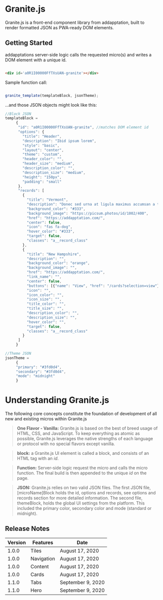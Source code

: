 # Granite.js

Granite.js is a front-end component library from addapptation, built to render formatted JSON as PWA-ready DOM elements.

## Getting Started

addapptations server-side logic calls the requested micro(s) and writes a DOM element with a unique id.
```html

<div id='a0R1I00000FfTXsUAN-granite'></div>

```
Sample function call:
```js

granite_template(templateBlock, jsonTheme);

```
...and those JSON objects might look like this:

```js
//Block JSON
templateBlock =
     {
      "id": "a0R1I00000FfTXsUAN-granite", //matches DOM element id
      "options": {
        "title": "Header",
        "description": "Ibid ipsum lorem",
        "style": "basic",
        "layout": "center",
        "theme": "custom",
        "header_color": "",
        "header_size": "medium",
        "description_color": "",
        "description_size": "medium",
        "height": "150px",
        "padding": "small"
      },
      "records": [
        {
          "title": "Vermont",
          "description": "Donec sed urna at ligula maximus accumsan a tempor orci.",
          "background_color": "#333",
          "background_image": "https://picsum.photos/id/1002/400",
          "href": "https://addapptation.com/",
          "center": false,
          "icon": "fas fa-dog",
          "hover_color": "#333",
          "target": false,
          "classes": "a__record_class"
        },
        {
          "title": "New Hampshire",
          "description": "",
          "background_color": "orange",
          "background_image": "",
          "href": "https://addapptation.com/",
          "link_name": "",
          "center": false,
          "buttons": [{"name": "View", "href": "/cards?selection=view"}],
          "icon": "",
          "icon_color": "",
          "icon_size": "",
          "title_color": "",
          "title_size": "",
          "description_color": "",
          "description_size": "",
          "hover_color": "",
          "target": false,
          "classes": "a__record_class"
        }
      ]
     }

//Theme JSON
jsonTheme =
     {
     "primary": "#3fd0d4",
     "secondary": "#3fd0d4",
     "mode": "midnight"
     }

```
# Understanding Granite.js
The following core concepts constitute the foundation of development of all new and existing micros within Granite.js

> **One Flavor - Vanilla:** Granite.js is based on the best of breed usage of HTML, CSS, and JavaScript. To keep everything as atomic as possible, Granite.js leverages the native strengths of each language or protocol with no special flavors except vanilla. 

> **block:** a Granite.js UI element is called a block, and consists of an HTML tag with an _id_.

> **Function:** Server-side logic request the micro and calls the micro function. The final build is then appended to the unique _id_ on the page.

> **JSON:** Granite.js relies on two valid JSON files. The first JSON file, [microName]Block holds the id, options and records, see options and records section for more detailed information. The second file, themeBlock, holds the global UI settings from the platform. This included the primary color, secondary color and mode (standard or midnight).

## Release Notes

|Version         |Features                          |Date                         |
|----------------|-------------------------------|-----------------------------|
|1.0.0 |Tiles | August 17, 2020|
|1.0.0 |Navigation| August 17, 2020|
|1.0.0 |Content | August 17, 2020|
|1.0.0 |Cards | August 17, 2020|
|1.1.0 |Tabs | September 9, 2020|
|1.1.0 |Hero | September 9, 2020|
